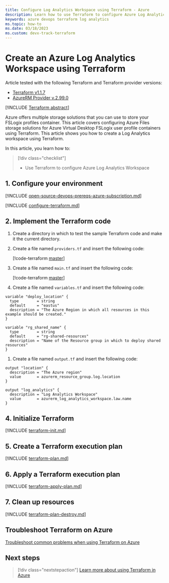 ```yaml
---
title: Configure Log Analytics Workspace using Terraform - Azure
description: Learn how to use Terraform to configure Azure Log Analytics Workspace
keywords: azure devops terraform log analytics
ms.topic: how-to
ms.date: 03/18/2023
ms.custom: devx-track-terraform
---
```


# Create an Azure Log Analytics Workspace using Terraform

Article tested with the following Terraform and Terraform provider versions:

- [Terraform v1.1.7](https://releases.hashicorp.com/terraform/)
- [AzureRM Provider v.2.99.0](https://registry.terraform.io/providers/hashicorp/azurerm/latest/docs)

[!INCLUDE [Terraform abstract](./includes/abstract.md)]

Azure offers multiple storage solutions that you can use to store your FSLogix profiles container. This article covers configuring Azure Files storage solutions for Azure Virtual Desktop FSLogix user profile containers using Terraform. This article shows you how to create a Log Analytics workspace using Terraform.

In this article, you learn how to:

> [!div class="checklist"]
> * Use Terraform to configure Azure Log Analytics Workspace

## 1. Configure your environment

[!INCLUDE [open-source-devops-prereqs-azure-subscription.md](../includes/open-source-devops-prereqs-azure-subscription.md)]

[!INCLUDE [configure-terraform.md](includes/configure-terraform.md)]

## 2. Implement the Terraform code

1. Create a directory in which to test the sample Terraform code and make it the current directory.

1. Create a file named `providers.tf` and insert the following code:

    [!code-terraform [master](../../terraform_samples/quickstart/101-azure-virtual-desktop/provider.tf)]

1. Create a file named `main.tf` and insert the following code:

    [!code-terraform [master](../../terraform_samples/quickstart/101-azure-virtual-desktop/loganalytics.tf)]

1. Create a file named `variables.tf` and insert the following code:

```
variable "deploy_location" {
  type        = string
  default     = "eastus"
  description = "The Azure Region in which all resources in this example should be created."
}

variable "rg_shared_name" {
  type        = string
  default     = "rg-shared-resources"
  description = "Name of the Resource group in which to deploy shared resources"
}
```

1. Create a file named `output.tf` and insert the following code:

```
output "location" {
  description = "The Azure region"
  value       = azurerm_resource_group.log.location
}

output "log_analytics" {
  description = "Log Analytics Workspace"
  value       = azurerm_log_analytics_workspace.law.name
}
```

## 4. Initialize Terraform

[!INCLUDE [terraform-init.md](includes/terraform-init.md)]

## 5. Create a Terraform execution plan

[!INCLUDE [terraform-plan.md](includes/terraform-plan.md)]

## 6. Apply a Terraform execution plan

[!INCLUDE [terraform-apply-plan.md](includes/terraform-apply-plan.md)]

## 7. Clean up resources

[!INCLUDE [terraform-plan-destroy.md](includes/terraform-plan-destroy.md)]

## Troubleshoot Terraform on Azure

[Troubleshoot common problems when using Terraform on Azure](troubleshoot.md)

## Next steps

> [!div class="nextstepaction"]
> [Learn more about using Terraform in Azure](/azure/terraform)
